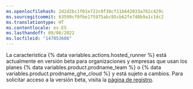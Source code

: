 ```yaml
---
ms.openlocfilehash: 2d2d2bc1f01e722c0f30cf11b642033a762c429c
ms.sourcegitcommit: 63599cf9fbe175975abc95cb62fe740b9a1c1dc2
ms.translationtype: HT
ms.contentlocale: es-ES
ms.lasthandoff: 09/06/2022
ms.locfileid: "147853686"
---
```

La característica {% data variables.actions.hosted_runner %} está actualmente en versión beta para organizaciones y empresas que usan los planes {% data variables.product.prodname_team %} o {% data variables.product.prodname_ghe_cloud %} y está sujeto a cambios. Para solicitar acceso a la versión beta, visita la [página de registro](https://github.com/features/github-hosted-runners/signup).